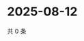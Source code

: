 # 2025-08-12

共 0 条

<!-- BEGIN ZHIHUVIDEO -->
<!-- 最后更新时间 Tue Aug 12 2025 03:12:11 GMT+0800 (China Standard Time) -->

<!-- END ZHIHUVIDEO -->
